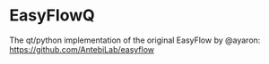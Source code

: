 # EasyFlowQ
The qt/python implementation of the original EasyFlow by @ayaron: https://github.com/AntebiLab/easyflow 

